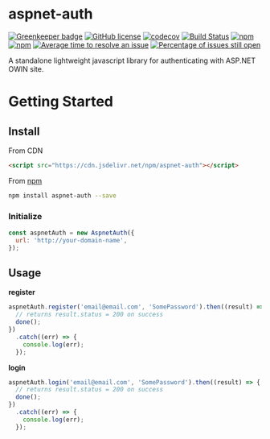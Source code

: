 # aspnet-auth

[![Greenkeeper badge](https://badges.greenkeeper.io/Halceyon/aspnet-auth.svg)](https://greenkeeper.io/)
[![GitHub license](https://img.shields.io/badge/license-MIT-blue.svg)](https://github.com/Halceyon/aspnet-auth/blob/master/LICENSE.txt) [![codecov](https://codecov.io/gh/Halceyon/aspnet-auth/branch/master/graph/badge.svg)](https://codecov.io/gh/Halceyon/aspnet-auth) [![Build Status](https://travis-ci.org/Halceyon/aspnet-auth.svg?branch=master)](https://travis-ci.org/Halceyon/aspnet-auth) [![npm](https://img.shields.io/npm/dm/aspnet-auth.svg)](https://npm-stat.com/charts.html?package=aspnet-auth) [![npm](https://img.shields.io/npm/v/aspnet-auth.svg)](https://www.npmjs.com/package/aspnet-auth) [![Average time to resolve an issue](http://isitmaintained.com/badge/resolution/Halceyon/aspnet-auth.svg)](http://isitmaintained.com/project/Halceyon/aspnet-auth "Average time to resolve an issue") [![Percentage of issues still open](http://isitmaintained.com/badge/open/Halceyon/aspnet-auth.svg)](http://isitmaintained.com/project/Halceyon/aspnet-auth "Percentage of issues still open") 

A standalone lightweight javascript library for authenticating with ASP.NET OWIN site.

# Getting Started

## Install

From CDN

```html
<script src="https://cdn.jsdelivr.net/npm/aspnet-auth"></script>
```

From [npm](https://npmjs.org)

```sh
npm install aspnet-auth --save
```


### Initialize

```js
const aspnetAuth = new AspnetAuth({
  url: 'http://your-domain-name',
});
```

## Usage

**register**
```js
aspnetAuth.register('email@email.com', 'SomePassword').then((result) => {
  // returns result.status = 200 on success
  done();
})
  .catch((err) => {
    console.log(err);
  });
```

**login**
```js
aspnetAuth.login('email@email.com', 'SomePassword').then((result) => {
  // returns result.status = 200 on success
  done();
})
  .catch((err) => {
    console.log(err);
  });
```
